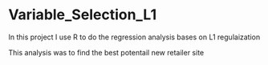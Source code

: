 # Variable_Selection_L1

In this project I use R to do the regression analysis bases on L1 regulaization

This analysis was to find the best potentail new retailer site
